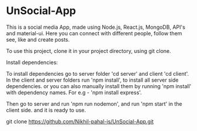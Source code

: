 # UnSocial-App
This is a social media App, made using Node.js, React.js, MongoDB, API's and material-ui.
Here you can connect with different people, follow them see, like and create posts.

  To use this project, clone it in your project directory, using git clone.

  Install dependencies:

  To install dependencies go to server folder 'cd server' and client 'cd client'.
  In the client and server folders run 'npm install', to install all server side dependencies.
  or you can also manually install them by running 'npm install' with dependency names.
  For e.g - 'npm install express'.

  Then go to server and run 'npm run nodemon', and run 'npm start' in the client side.
  and it is ready to use.

  git clone https://github.com/Nikhil-pahal-js/UnSocial-App.git
